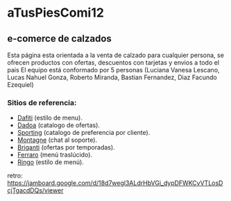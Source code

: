 # aTusPiesComi12
## e-comerce de calzados
Esta página esta orientada a la venta de calzado para cualquier persona, se ofrecen productos con ofertas, descuentos con tarjetas y envios a todo el pais
El equipo está conformado por 5 personas (Luciana Vanesa Lescano, Lucas Nahuel Gonza, Roberto Miranda, Bastian Fernandez, Diaz Facundo Ezequiel)
### Sitios de referencia:
- [Dafiti](dafiti.com.ar "dafiti.com.ar") (estilo de menu).
- [Dadoa](dadoa.com.ar "dadoa") (catalogo de ofertas).
- [Sporting](sporting.com.ar "Sporting") (catalogo de preferencia por cliente).
- [Montagne](montagne.com.ar "Montagne") (chat al soporte).
- [Briganti](briganti.com.ar "Briganti") (ofertas por temporadas).
- [Ferraro](Ferraro.com.ar "Ferraro") (menú traslúcido).
- [Ringo](Ringo.com.ar "Ringo") (estilo de menú).

retro: https://jamboard.google.com/d/18d7wegl3ALdrHbVGi_dypDFWKCvVTLosDcjTgacdDQs/viewer